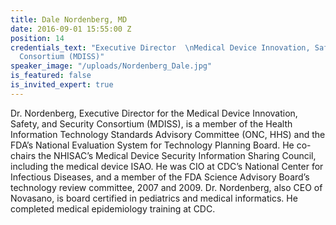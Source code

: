 ```yaml
---
title: Dale Nordenberg, MD
date: 2016-09-01 15:55:00 Z
position: 14
credentials_text: "Executive Director  \nMedical Device Innovation, Safety, and Security
  Consortium (MDISS)"
speaker_image: "/uploads/Nordenberg_Dale.jpg"
is_featured: false
is_invited_expert: true
---
```


Dr. Nordenberg, Executive Director for the Medical Device Innovation, Safety, and Security Consortium (MDISS), is a member of the Health Information Technology Standards Advisory Committee (ONC, HHS) and the FDA’s National Evaluation System for Technology Planning Board. He co-chairs the NHISAC’s Medical Device Security Information Sharing Council, including the medical device ISAO. He was CIO at CDC’s National Center for Infectious Diseases, and a member of the FDA Science Advisory Board’s technology review committee, 2007 and 2009. Dr. Nordenberg, also CEO of Novasano, is board certified in pediatrics and medical informatics. He completed medical epidemiology training at CDC.
